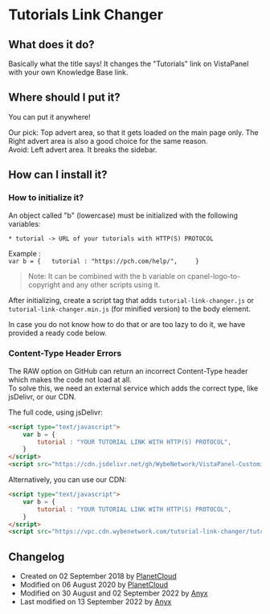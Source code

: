 # Tutorials Link Changer

## What does it do?  
Basically what the title says! It changes the "Tutorials" link on VistaPanel with your own Knowledge Base link.  

## Where should I put it?  
You can put it anywhere!

Our pick: Top advert area, so that it gets loaded on the main page only. The Right advert area is also a good choice for the same reason.  
Avoid: Left advert area. It breaks the sidebar.

## How can I install it?   
### How to initialize it?
An object called "b" (lowercase) must be initialized with the following variables:  

    * tutorial -> URL of your tutorials with HTTP(S) PROTOCOL 

Example :  
    ```
    var b = {  
        tutorial : "https://pch.com/help/",    
    }  
    ```
> Note: It can be combined with the b variable on cpanel-logo-to-copyright and any other scripts using it.  

After initializing, create a script tag that adds `tutorial-link-changer.js` or `tutorial-link-changer.min.js` (for minified version) to the body element.

In case you do not know how to do that or are too lazy to do it, we have provided a ready code below.  


###  Content-Type Header Errors
The RAW option on GitHub can return an incorrect Content-Type header which makes the code not load at all.  
To solve this, we need an external service which adds the correct type, like jsDelivr, or our CDN.

The full code, using jsDelivr:

```html
<script type="text/javascript">  
    var b = {  
        tutorial : "YOUR TUTORIAL LINK WITH HTTP(S) PROTOCOL",   
    }  
</script>  
<script src="https://cdn.jsdelivr.net/gh/WybeNetwork/VistaPanel-Customizations@2.2.0/tutorial-link-changer/tutorial-link-changer.js" type="text/javascript"></script> 
```
Alternatively, you can use our CDN:
```html
<script type="text/javascript">  
    var b = {  
        tutorial : "YOUR TUTORIAL LINK WITH HTTP(S) PROTOCOL",   
    }  
</script>  
<script src="https://vpc.cdn.wybenetwork.com/tutorial-link-changer/tutorial-link-changer.js" type="text/javascript"></script> 
```
## Changelog
* Created on 02 September 2018 by [PlanetCloud](https://github.com/PlanetTheCloud)  
* Modified on 06 August 2020 by [PlanetCloud](https://github.com/PlanetTheCloud) 
* Modified on 30 August and 02 September 2022 by [Anyx](https://github.com/4yx)
* Last modified on 13 September 2022 by [Anyx](https://github.com/4yx)
